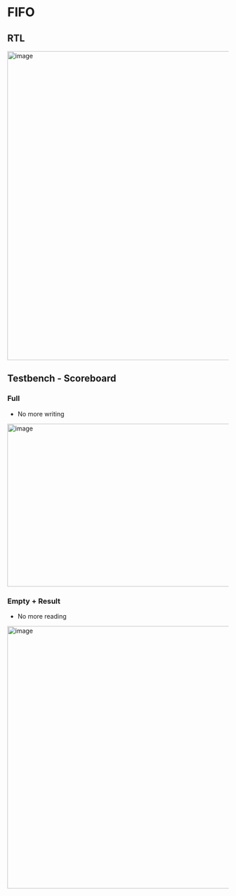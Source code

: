 # FIFO

## RTL
<img width="1703" height="704" alt="image" src="https://github.com/user-attachments/assets/0313aa19-e61e-4a83-be80-2dc9bd5b6f31" />

## Testbench - Scoreboard
### Full
- No more writing
<img width="658" height="371" alt="image" src="https://github.com/user-attachments/assets/f639287d-e645-4fc6-b040-122e4a63f9d1" />

<br>

### Empty + Result
- No more reading
<img width="654" height="598" alt="image" src="https://github.com/user-attachments/assets/bcfd7782-6977-4174-808c-f041fc17cd9d" />
